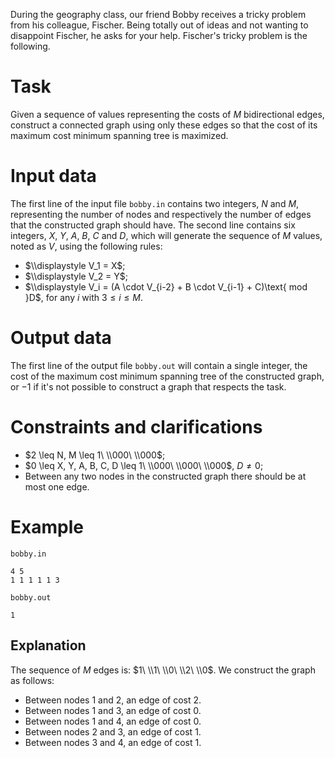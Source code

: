 During the geography class, our friend Bobby receives a tricky problem from his colleague, Fischer. Being totally out of ideas and not wanting to disappoint Fischer, he asks for your help. Fischer's tricky problem is the following.

# Task

Given a sequence of values representing the costs of $M$ bidirectional edges, construct a connected graph using only these edges so that the cost of its maximum cost minimum spanning tree is maximized.

# Input data

The first line of the input file `bobby.in` contains two integers, $N$ and $M$, representing the number of nodes and respectively the number of edges that the constructed graph should have. The second line contains six integers, $X$, $Y$, $A$, $B$, $C$ and $D$, which will generate the sequence of $M$ values, noted as $V$, using the following rules:
* $\\displaystyle V_1 = X$;
* $\\displaystyle V_2 = Y$;
* $\\displaystyle V_i = (A \cdot V_{i-2} + B \cdot V_{i-1} + C)\text{ mod }D$, for any $i$ with $3 \leq i \leq M$.

# Output data

The first line of the output file `bobby.out` will contain a single integer, the cost of the maximum cost minimum spanning tree of the constructed graph, or $-1$ if it's not possible to construct a graph that respects the task.

# Constraints and clarifications

* $2 \leq N, M \leq 1\ \\000\ \\000$;
* $0 \leq X, Y, A, B, C, D \leq 1\ \\000\ \\000\ \\000$, $D \neq 0$;
* Between any two nodes in the constructed graph there should be at most one edge.

# Example

`bobby.in`
```
4 5
1 1 1 1 1 3
```

`bobby.out`
```
1
```

## Explanation

The sequence of $M$ edges is: $1\ \\1\ \\0\ \\2\ \\0$.
We construct the graph as follows:
* Between nodes $1$ and $2$, an edge of cost $2$.
* Between nodes $1$ and $3$, an edge of cost $0$.
* Between nodes $1$ and $4$, an edge of cost $0$.
* Between nodes $2$ and $3$, an edge of cost $1$.
* Between nodes $3$ and $4$, an edge of cost $1$.